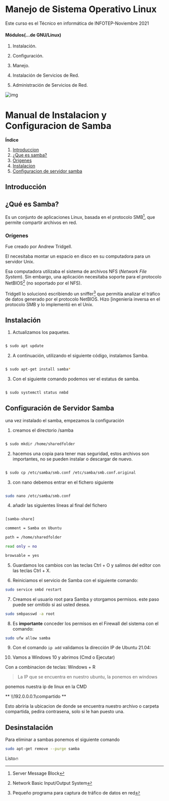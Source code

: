 
# Manejo de Sistema Operativo Linux

Este curso es el Técnico en informática de INFOTEP-Noviembre 2021

  

#### Módulos(...de GNU/Linux)

  

1. Instalación.

2. Configuración.

3. Manejo.

4. Instalación de Servicios de Red.

5. Administración de Servicios de Red.

![img](https://cdn.freebiesupply.com/logos/large/2x/samba-logo-png-transparent.png)

  


# Manual de Instalacion y Configuracion de Samba



 
**Índice**


1.  [Introduccion](#instalacion)
2.	[¿Que es samba?](#queessamba)
3.	 [Origenes](#origenes)
4.	 [Instalacion](#instalacion)
5.	[Configuracion de servidor samba](#configuraciondeservidorsamba)

## Introducción

## ¿Qué es Samba?

  

Es un conjunto de aplicaciones Linux, basada en el protocolo SMB[^1], que permite compartir archivos en red.

### Orígenes

Fue creado por Andrew Tridgell.

El necesitaba montar un espacio en disco en su computadora para un servidor Unix.

  

Esa computadora utilizaba el sistema de archivos NFS (*Network File System*). Sin embargo, una aplicación necesitaba soporte para el protocolo NetBIOS[^2] (no soportado por el NFS).

  

Tridgell lo solucionó escribiendo un sniffer[^3] que permitía analizar el tráfico de datos generado por el protocolo NetBIOS. Hizo [ingeniería inversa en el protocolo SMB y lo implementó en el Unix.

  

## Instalación

1. Actualizamos los paquetes.

```bash

$ sudo apt update

```

2. A continuación, utilizando el siguiente código, instalamos Samba.

```bash

$ sudo apt-get install samba*

```

3. Con el siguiente comando podemos ver el estatus de samba.

```bash

$ sudo systemctl status nmbd

```

## Configuración de Servidor Samba

una vez instalado el samba, empezamos la configuración

1. creamos el directorio /samba

```bash

$ sudo mkdir /home/sharedfolder

```

2. hacemos una copia para tener mas seguridad, estos archivos son importantes, no se pueden instalar o descargar de nuevo.

```bash

$ sudo cp /etc/samba/smb.conf /etc/samba/smb.conf.original

```

3. con nano debemos entrar en el fichero siguiente

```bash

sudo nano /etc/samba/smb.conf

```

4. añadir las siguientes líneas al final del fichero

```bash

[samba-share]

comment = Samba on Ubuntu

path = /home/sharedfolder

read only = no

browsable = yes

```
5. Guardamos los cambios con las teclas Ctrl + O y salimos del editor con las teclas Ctrl + X.

6. Reiniciamos el servicio de Samba con el siguiente comando:
```bash
sudo service smbd restart
```

7.   Creamos el usuario root para Samba y otorgamos permisos. este paso puede ser omitido si asi usted desea.
```bash
sudo smbpasswd -a root
```
8. Es **importante** conceder los permisos en el Firewall del sistema con el comando:
```bash
sudo ufw allow samba
```
9. Con el comando  ``` ip add ``` validamos la dirección IP de Ubuntu 21.04:

10. Vamos a Windows 10 y abrimos (Cmd o Ejecutar)

Con a combinacion de teclas: Windows + R

> La IP que se encuentra en nuestro ubuntu, la ponemos en windows

ponemos nuestra ip de linux en la CMD

** \\\192.0.0.0.1\compartido **

Esto abriria la ubicacion de donde se encuentra nuestro archivo o carpeta compartida, pedira contrasena, solo si le han puesto una.
## Desinstalación
Para eliminar a sambas ponemos el siguiente comando 

``` bash
sudo apt-get remove --purge samba
```
Listo🔥

[^1]: Server Message Block

[^2]: Network Basic Input/Output System

[^3]: Pequeño programa para captura de tráfico de datos en red